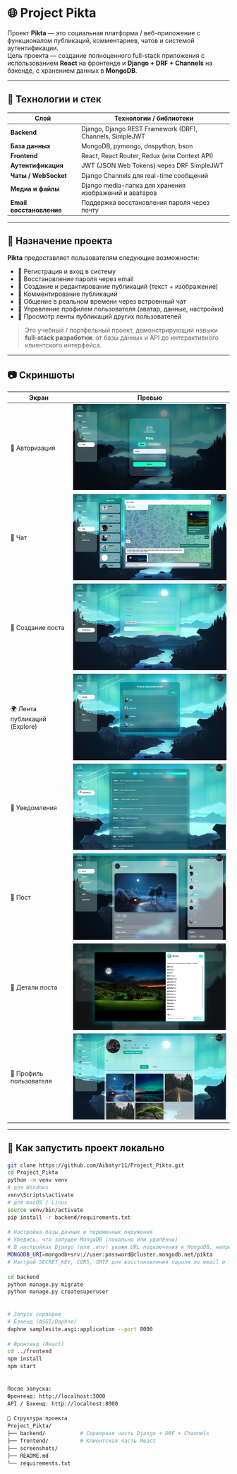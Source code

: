 # 🌐 Project Pikta

Проект **Pikta** — это социальная платформа / веб-приложение с функционалом публикаций, комментариев, чатов и системой аутентификации.  
Цель проекта — создание полноценного full-stack приложения с использованием **React** на фронтенде и **Django + DRF + Channels** на бэкенде, с хранением данных в **MongoDB**.

---

## 🧰 Технологии и стек

| Слой              | Технологии / библиотеки                                    |
|--------------------|------------------------------------------------------------|
| **Backend**        | Django, Django REST Framework (DRF), Channels, SimpleJWT   |
| **База данных**    | MongoDB, pymongo, dnspython, bson                          |
| **Frontend**       | React, React Router, Redux (или Context API)               |
| **Аутентификация** | JWT (JSON Web Tokens) через DRF SimpleJWT                 |
| **Чаты / WebSocket** | Django Channels для real-time сообщений                   |
| **Медиа и файлы**  | Django media-папка для хранения изображений и аватаров     |
| **Email восстановление** | Поддержка восстановления пароля через почту           |

---

## 🎯 Назначение проекта

**Pikta** предоставляет пользователям следующие возможности:

- 🔐 Регистрация и вход в систему  
- 📧 Восстановление пароля через email  
- 📝 Создание и редактирование публикаций (текст + изображение)  
- 💬 Комментирование публикаций  
- 💭 Общение в реальном времени через встроенный чат  
- 👤 Управление профилем пользователя (аватар, данные, настройки)  
- 📰 Просмотр ленты публикаций других пользователей  

> Это учебный / портфельный проект, демонстрирующий навыки **full-stack разработки**: от базы данных и API до интерактивного клиентского интерфейса.

---

## 📷 Скриншоты

| Экран | Превью |
|-------|--------|
| 🔑 Авторизация | ![Auth](./screenshots/Auth.png) |
| 💬 Чат | ![Chat](./screenshots/Chat.png) |
| 📝 Создание поста | ![Create Post](./screenshots/Create%20Post.png) |
| 🌍 Лента публикаций (Explore) | ![Explore](./screenshots/Explore.png) |
| 🔔 Уведомления | ![Notifications](./screenshots/Notifications.png) |
| 📰 Пост | ![Post](./screenshots/Post.png) |
| 📄 Детали поста | ![PostDetail](./screenshots/PostDetail.png) |
| 👤 Профиль пользователя | ![Profile](./screenshots/Profile.png) |

---

## 🏃 Как запустить проект локально

```bash
git clone https://github.com/Aibatyr11/Project_Pikta.git
cd Project_Pikta
python -m venv venv
# для Windows
venv\Scripts\activate
# для macOS / Linux
source venv/bin/activate
pip install -r backend/requirements.txt

# Настройка базы данных и переменных окружения
# Убедись, что запущен MongoDB (локально или удалённо)
# В настройках Django (или .env) укажи URL подключения к MongoDB, например:
MONGODB_URI=mongodb+srv://user:password@cluster.mongodb.net/pikta
# Настрой SECRET_KEY, CORS, SMTP для восстановления пароля по email и т.д.

cd backend
python manage.py migrate
python manage.py createsuperuser


# Запуск серверов
# Бэкенд (ASGI/Daphne)
daphne samplesite.asgi:application --port 8000

# Фронтенд (React)
cd ../frontend
npm install
npm start


После запуска:
Фронтенд: http://localhost:3000
API / Бэкенд: http://localhost:8000

🧩 Структура проекта
Project_Pikta/
├── backend/           # Серверная часть Django + DRF + Channels
├── frontend/          # Клиентская часть React
├── screenshots/     
├── README.md
└── requirements.txt
